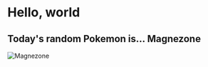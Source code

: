 # Hello, world 

## Today's random Pokemon is... Magnezone

![Magnezone](https://raw.githubusercontent.com/PokeAPI/sprites/master/sprites/pokemon/shiny/462.png)